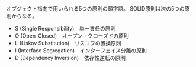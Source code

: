 オブジェクト指向で用いられる5つの原則の頭字語。
SOLID原則は次の5つの原則からなる。

- S (Single Responsibility)　単一責任の原則
- O (Open-Closed)　オープン・クローズドの原則
- L (Liskov Substitution)　リスコフの置換原則
- I (Interface Segregation)　インターフェイス分離の原則
- D (Dependency Inversion)　依存性逆転の原則

